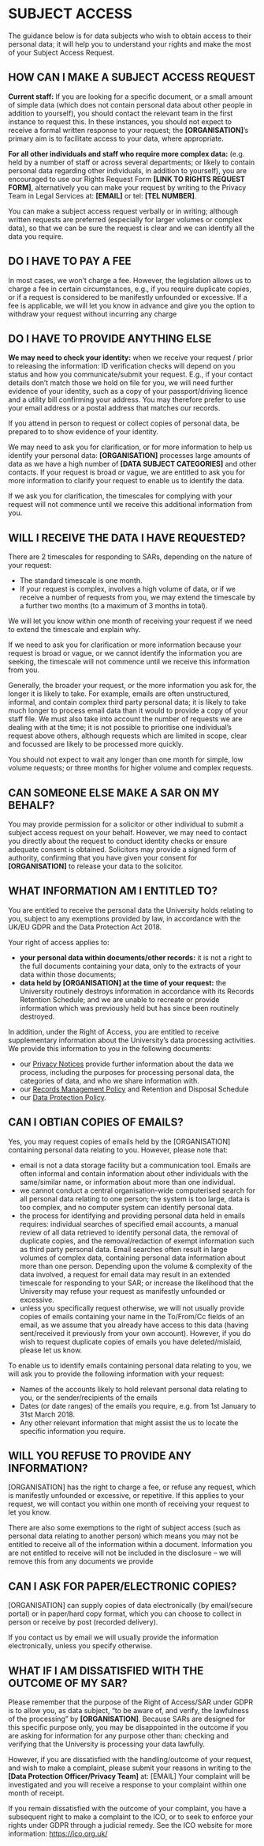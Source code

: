 # SUBJECT ACCESS

The guidance below is for data subjects who wish to obtain access to their personal data; it will help you to understand your rights and make the most of your Subject Access Request.

## HOW CAN I MAKE A SUBJECT ACCESS REQUEST

**Current staff:** If you are looking for a specific document, or a small amount of simple data (which does not contain personal data about other people in addition to yourself), you should contact the relevant team in the first instance to request this. In these instances, you should not expect to receive a formal written response to your request; the **[ORGANISATION]**’s primary aim is to facilitate access to your data, where appropriate.

**For all other individuals and staff who require more complex data:** (e.g. held by a number of staff or across several departments; or likely to contain personal data regarding other individuals, in addition to yourself), you are encouraged to use our Rights Request Form **[LINK TO RIGHTS REQUEST FORM]**, alternatively you can make your request by writing to the Privacy Team in Legal Services at: **[EMAIL]** or tel: **[TEL NUMBER]**.

You can make a subject access request verbally or in writing; although written requests are preferred (especially for larger volumes or complex data), so that we can be sure the request is clear and we can identify all the data you require. 

## DO I HAVE TO PAY A FEE
In most cases, we won’t charge a fee.  However, the legislation allows us to charge a fee in certain circumstances, e.g., if you require duplicate copies, or if a request is considered to be manifestly unfounded or excessive.  If a fee is applicable, we will let you know in advance and give you the option to withdraw your request without incurring any charge

## DO I HAVE TO PROVIDE ANYTHING ELSE
**We may need to check your identity:** when we receive your request / prior to releasing the information:   ID verification checks will depend on you status and how you communicate/submit your request.  E.g., if your contact details don’t match those we hold on file for you, we will need further evidence of your identity, such as a copy of your passport/driving licence and a utility bill confirming your address.  You may therefore prefer to use your email address or a postal address that matches our records. 

If you attend in person to request or collect copies of personal data, be prepared to to show evidence of your identity. 

We may need to ask you for clarification, or for more information to help us identify your personal data:  **[ORGANISATION]** processes large amounts of data as we have a high number of **[DATA SUBJECT CATEGORIES]** and other contacts. If your request is broad or vague, we are entitled to ask you for more information to clarify your request to enable us to identify the data. 

If we ask you for clarification, the timescales for complying with your request will not commence until we receive this additional information from you.

## WILL I RECEIVE THE DATA I HAVE REQUESTED?

There are 2 timescales for responding to SARs, depending on the nature of your request: 

* The standard timescale is one month. 
* If your request is complex, involves a high volume of data, or if we receive a number of requests from you, we may extend the timescale by a further two months (to a maximum of 3 months in total). 

We will let you know within one month of receiving your request if we need to extend the timescale and explain why.  

If we need to ask you for clarification or more information because your request is broad or vague, or we cannot identify the information you are seeking, the timescale will not commence until we receive this information from you.

Generally, the broader your request, or the more information you ask for, the longer it is likely to take.   For example, emails are often unstructured, informal, and contain complex third party personal data; it is likely to take much longer to process email data than it would to provide a copy of your staff file.  We must also take into account the number of requests we are dealing with at the time; it is not possible to prioritise one individual’s request above others, although requests which are limited in scope, clear and focussed are likely to be processed more quickly.

You should not expect to wait any longer than one month for simple, low volume requests; or three months for higher volume and complex requests.

## CAN SOMEONE ELSE MAKE A SAR ON MY BEHALF?

You may provide permission for a solicitor or other individual to submit a subject access request on your behalf.  However, we may need to contact you directly about the request to conduct identity checks or ensure adequate consent is obtained.  Solicitors may provide a signed form of authority, confirming that you have given your consent for **[ORGANISATION]** to release your data to the solicitor. 

## WHAT INFORMATION AM I ENTITLED TO?

You are entitled to receive the personal data the University holds relating to you, subject to any exemptions provided by law, in accordance with the UK/EU GDPR and the Data Protection Act 2018.    

Your right of access applies to:    

* **your personal data within documents/other records:** it is not a right to the full documents containing your data, only to the extracts of your data within those documents;
* **data held by [ORGANISATION] at the time of your request:** the University routinely destroys information in accordance with its Records Retention Schedule; and we are unable to recreate or provide information which was previously held but has since been routinely destroyed.

In addition, under the Right of Access, you are entitled to receive supplementary information about the University’s data processing activities.  We provide this information to you in the following documents:  

* our [Privacy Notices](/PRIVACY-NOTICES/Read.MD) provide further information about the data we process, including the purposes for processing personal data, the categories of data, and who we share information with.
* our [Records Management Policy](/RECORDS%20MANAGEMENT/Read.MD) and Retention and Disposal Schedule  
* our [Data Protection Policy](/DATA%20PROTECTION%20POLICY/Read.MD).

## CAN I OBTIAN COPIES OF EMAILS?

Yes, you may request copies of emails held by the [ORGANISATION] containing personal data relating to you. However, please note that: 

* email is not a data storage facility but a communication tool.  Emails are often informal and contain information about other individuals with the same/similar name, or information about more than one individual.
* we cannot conduct a central organisation-wide computerised search for all personal data relating to one person; the system is too large, data is too complex, and no computer system can identify personal data.
* the process for identifying and providing personal data held in emails requires: individual searches of specified email accounts, a manual review of all data retrieved to identify personal data, the removal of duplicate copies, and the removal/redaction of exempt information such as third party personal data.   Email searches often result in large volumes of complex data, containing personal data information about more than one person.  Depending upon the volume & complexity of the data involved, a request for email data may result in an extended timescale for responding to your SAR; or increase the likelihood that the University may refuse your request as manifestly unfounded or excessive.
* unless you specifically request otherwise, we will not usually provide copies of emails containing your name in the To/From/Cc fields of an email, as we assume that you already have access to this data (having sent/received it previously from your own account).  However, if you do wish to request duplicate copies of emails you have deleted/mislaid, please let us know.

To enable us to identify emails containing personal data relating to you, we will ask you to provide the following information with your request:

* Names of the accounts likely to hold relevant personal data relating to you, or the sender/recipients of the emails 
* Dates (or date ranges) of the emails you require, e.g. from 1st January to 31st March 2018.
* Any other relevant information that might assist the us to locate the specific information you require.

## WILL YOU REFUSE TO PROVIDE ANY INFORMATION?

[ORGANISATION] has the right to charge a fee, or refuse any request, which is manifestly unfounded or excessive, or repetitive.  If this applies to your request, we will contact you within one month of receiving your request to let you know.

There are also some exemptions to the right of subject access (such as personal data relating to another person) which means you may not be entitled to receive all of the information within a document.  Information you are not entitled to receive will not be included in the disclosure – we will remove this from any documents we provide

## CAN I ASK FOR PAPER/ELECTRONIC COPIES?

[ORGANISATION] can supply copies of data electronically (by email/secure portal) or in paper/hard copy format, which you can choose to collect in person or receive by post (recorded delivery). 

If you contact us by email we will usually provide the information electronically, unless you specify otherwise. 

## WHAT IF I AM DISSATISFIED WITH THE OUTCOME OF MY SAR?

Please remember that the purpose of the Right of Access/SAR under GDPR is to allow you, as data subject, “to be aware of, and verify, the lawfulness of the processing” by **[ORGANISATION]**.  Because SARs are designed for this specific purpose only, you may be disappointed in the outcome if you are asking for information for any purpose other than: checking and verifying that the University is processing your data lawfully.

However, if you are dissatisfied with the handling/outcome of your request, and wish to make a complaint, please submit your reasons in writing to the **[Data Protection Officer/Privacy Team]** at: [EMAIL]  Your complaint will be investigated and you will receive a response to your complaint within one month of receipt. 

If you remain dissatisfied with the outcome of your complaint, you have a subsequent right to make a complaint to the ICO, or to seek to enforce your rights under GDPR through a judicial remedy.  See the ICO website for more information: https://ico.org.uk/
